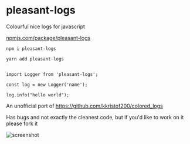 # pleasant-logs
Colourful nice logs for javascript

[npmjs.com/package/pleasant-logs](https://www.npmjs.com/package/pleasant-logs)

```npm i pleasant-logs```

```yarn add pleasant-logs```

```

import Logger from 'pleasant-logs';

const log = new Logger('name');

log.info("hello world");

```

An unofficial port of https://github.com/kkristof200/colored_logs

Has bugs and not exactly the cleanest code, but if you'd like to work on it please fork it

![screenshot](pleasant-logs.gif)
